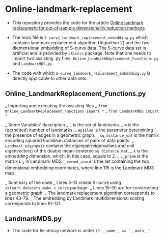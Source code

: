 # Online-landmark-replacement

- This repository provides the code for the article [Online landmark replacement for out-of-sample dimensionality reduction methods](https://arxiv.org/abs/2311.12646).

- The main file is `S-curve_landmark_replacement_embedding.py` which contains landmark replacement algorithm (Algorithm 2) and the two diemensional embedding of S-curve data. The S-curve data set is artificial and is provided by `sklearn` package. Note that one needs to import two assisting .py files: `Online_LandmarkReplacement_Functions.py` and `LandmarkMDS.py`.

- The code with which `S-curve_landmark_replacement_embedding.py` is directly applicable to other data sets.

## Online_LandmarkReplacement_Functions.py
_ Importing and executing the assisting files
  _ `from Online_LandmarkReplacement_Functions import *`
  _ `from LandmarkMDS import *`

_ Some Variables' description
  _ `L` is the set of landmarks.
  _ `m` is the (permitted) number of landmarks.
  _ `epsilon` is the parameter determining the presence of edges in a geometric graph.
  _ `sq_distance_mat` is the matrix encoding squared Euclidean distances of pairs of data points.
  _ `Landmark_eigenpair` contains the eigenpair(eigenvalues and unit eigenvectors) of the double mean-centered `sq_distance_mat`.
  _ `k` is the embedding dimension, which, in this case, equals to $2$.
  _ `L_prime` is the matrix $L'_k$ in Landmark MDS.
  _ `emned_coord` is the list containing the two dimensional embedding coordinates, where line 115 is the Landmark MDS map.
  
_ Summary of the code
  _ Lines 5-13 create S-curve using `sklearn.datasets.make_s_curve` package.
  _ Lines 15-30 are for constructing a geometric graph.
  _ The landmark replacement algorithm corresponds to lines 43-79.
  _ The embedding by Landmark multidimensional scaling corresponds to lines 81-121.

## LandmarkMDS.py
- The code for tie-decay network is under `if __name__ == '__main__'`.
